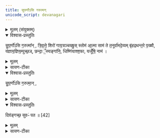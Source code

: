 ```yaml
---
title: सुपर्णोऽसि गरुत्मन्
unicode_script: devanagari
---
```

<div class="js_include" url="/vedAH_yajuH/taittirIyam/sArasvata-vibhAgaH/saMhitA/yajuH/sarva-prastutiH/4/1/10_agnidhAraNam/suparNo_si.md" unfilled newLevelForH1="5" includeTitle="false"> 
<details><summary>मूलम् (संयुक्तम्)</summary>

सु॒प॒र्णो॑ऽसि ग॒रुत्मा᳚न्त्रि॒वृत्ते॒ शिरो॑ गाय॒त्रञ्चख्षु॒स्स्तोम॑ आ॒त्मा साम॑ ते त॒नूर्वा॑मदे॒व्यम्बृ॑हद्रथन्त॒रे प॒ख्षौ य॑ज्ञाय॒ज्ञिय॒म्पुच्छ॒ञ्छन्दा॒ँ॒स्यङ्गा॑नि॒ धिष्णि॑याश्श॒फा यजूँ॑षि॒ नाम॑ ।
</details>

<details open><summary>विश्वास-प्रस्तुतिः</summary>

सु॒प॒र्णो॑ऽसि ग॒रुत्मा᳚न् ,
त्रि॒वृत्ते॒ शिरो॑
गाय॒त्रञ्चख्षु॒स्
स्तोम॑ आ॒त्मा
साम॑ ते त॒नूर्वा॑मदे॒व्यम्
बृ॑हद्रथन्त॒रे प॒ख्षौ, य॑ज्ञाय॒ज्ञिय॒म्पुच्छ॒ञ्,  छन्दा॒ँ॒स्यङ्गा॑नि॒,
धिष्णि॑याश्श॒फा,
यजूँ॑षि॒ नाम॑ ।
</details>

<details><summary>मूलम्</summary>

सु॒प॒र्णो॑ऽसि ग॒रुत्मा᳚न् ,
त्रि॒वृत्ते॒ शिरो॑
गाय॒त्रञ्चख्षु॒स्
स्तोम॑ आ॒त्मा
साम॑ ते त॒नूर्वा॑मदे॒व्यम्
बृ॑हद्रथन्त॒रे प॒ख्षौ, य॑ज्ञाय॒ज्ञिय॒म्पुच्छ॒ञ्,  छन्दा॒ँ॒स्यङ्गा॑नि॒,
धिष्णि॑याश्श॒फा,
यजूँ॑षि॒ नाम॑ ।
</details>

<details><summary>सायण-टीका</summary>

कल्पः—“सुपर्णोऽसि गरुत्मानित्युख्यमवेक्षते” इति।   पाठस्तु— सुपर्णोऽसि गरुत्मानिति ।   हेऽग्ने त्वं सुपर्णः पक्षिरूपोऽसि।   पक्ष्याकारेण चेष्यमाणत्वात् ।   अत एवाऽऽम्नायते—‘वयसां वा एष प्रतिमया चीयते यदग्निः” इति ।   तत्र दृष्टान्तः—यथा गरुत्मान्पक्षिराजस्तद्वत्।   पक्ष्याकारस्यावयवाः संप (पा) द्यन्ते त्रिवृत्ते शिरो बहिष्पवमानस्तोत्रे योऽयं त्रिवृत्स्तोमः स एव स्तोमस्तव शिर-स्थानीयः ।   प्रजापतिमुखजन्यत्वेनोक्तत्वात्।  
यद्रायत्राख्यं साम तच्छिदीयं चक्षुः।   
यः पञ्चदशादिस्तोमस्तव स जीवात्मा ।  
यद्गायदेव्यं साम तच्छिरोव्यतिरिक्ततनुस्थानीयम्।  
ये बृहद्रथंतराख्ये सामनी ते तव पक्षस्थानीये ।  
यद्यज्ञायज्ञियाख्यं साम तत्तव पुच्छस्थानीयम् ।  
यानि गायत्र्यादीनि च्छन्दांसि तानि हृदयाद्यङ्गस्थानीयानि ।  
ये सौमिकवेद्यां होत्रियादिधिष्णियास्ते तव शफस्थानीयाः।
यानि यजूंषि तानि तव नामस्थानीयानि।   एतं मन्त्रं विनियुङ्क्ते— ‘सुपर्णोऽसि गरुत्मानित्यवेक्षते रूपमेवास्यैतन्महिमानं व्याचष्टे’ (सं. का. ५ प्र. १ अ. १०) इति।  
अवेक्षते, उख्यमिति शेषः।   मन्त्रस्वरूपेणैवार्थप्रतीतेर्नात्र पृथग्व्याख्यात-व्यमस्ति ।
</details>

<details open><summary>विश्वास-प्रस्तुतिः</summary>

सु॒प॒र्णो॑ऽसि ग॒रुत्मा॒न् ,
</details>

<details><summary>मूलम्</summary>

सु॒प॒र्णो॑ऽसि ग॒रुत्मा॒न् ,
</details>

<details><summary>सायण-टीका</summary>

कल्पः—‘सुपर्णोऽसि गरुत्मानित्यादायोत्थाय’ इति।   पाठस्तु— सुपर्णोऽसि गरुत्मानिति।   हेऽग्ने त्वं गरुड इव पक्षिरूपोऽसि ।
</details>

<details open><summary>विश्वास-प्रस्तुतिः</summary>

दिव॑ङ्गच्छ॒ सुवᳶ॑ पत ॥ [42]
</details>

<details><summary>मूलम्</summary>

दिव॑ङ्गच्छ॒ सुवᳶ॑ पत ॥ [42]
</details>

<details><summary>सायण-टीका</summary>

अत आकाशं प्रति गच्छ ।   ततोऽपि स्वर्गलोकं प्राप्नुहि ।   मन्त्रस्य स्वर्गप्राप्तिपरत्वं दर्शयति— “दिवं गच्छ सुवः पतेत्याह सुवर्गमेवैनं लोकं गमयति’ (सं. का. ५ प्र. १ अ. १०) इति ।   एवं यजमानमात्मानम्।  
अत्र विनियोगसंग्रहः —
यदग्ने पञ्चभिः काष्ठं वन्हावोदुम्बरं क्षिपेत् ॥  
१८५१ दँष्ट्राऽऽश्वत्थीमादधाती ये ज वैकङ्कर्तों॑ तथा ॥  
यो अस्मभ्यं शमीकाष्ठं  संशितद्वयवाचनम् ।  
दृशा रुक्मं निजे कण्ठे बद्ध्वा विश्वेतिमन्त्रतः ॥  
साग्न्युखाशिक्यपाशं तु स्वाम्यत्र प्रतिमुञ्चते ।  
नक्तोऽजिनं चोपरिष्टात्सुपर्णोऽग्निमवेक्षते ।  
सुपर्णः साग्निरुत्तिष्ठेन्मन्त्राः पञ्चदशेरिताः ॥  
इति श्रीमत्सायणाचार्यविरचिते माधवीये वेदार्थप्रकाशे कृष्णयजुर्वे-दीयतैत्तिरीयसंहिताभाष्ये चतुर्थकाण्डे प्रथमप्रपाठके  दशमोऽनुवाकः ॥   १० ॥
</details>
</div>  
